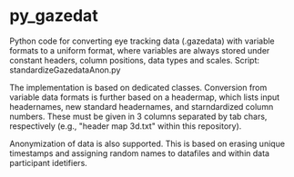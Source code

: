 # py_gazedat

Python code for converting eye tracking data (.gazedata) with variable formats to a
uniform format, where variables are always stored under constant headers, column positions, data types and scales.
Script: standardizeGazedataAnon.py

The implementation is based on dedicated classes. Conversion from variable data formats is further based
on a headermap, which lists input headernames, new standard headernames, and starndardized column numbers. These must be given in 3 columns
separated by tab chars, respectively (e.g., "header map 3d.txt" within this repository).

Anonymization of data is also supported. This is based on erasing unique timestamps and assigning random names to datafiles and within data participant
idetifiers.

